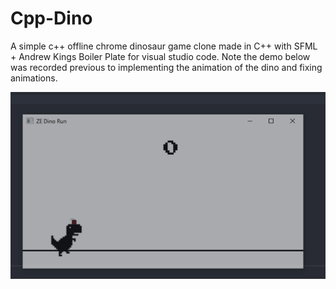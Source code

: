 # Cpp-Dino
A simple c++ offline chrome dinosaur game clone made in C++ with SFML + Andrew Kings Boiler Plate for visual studio code.
Note the demo below was recorded previous to implementing the animation of the dino and fixing animations.

 ![Screenshot](gameDemo.gif)
